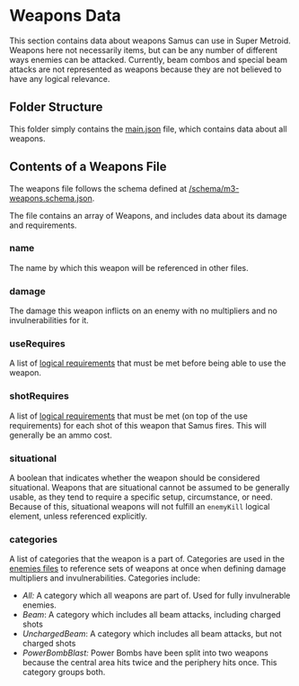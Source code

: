 # Weapons Data
This section contains data about weapons Samus can use in Super Metroid.
Weapons here not necessarily items, but can be any number of different ways enemies can be attacked.
Currently, beam combos and special beam attacks are not represented as weapons because they are not believed to have any logical relevance.

## Folder Structure
This folder simply contains the [main.json](main.json) file, which contains data about all weapons.

## Contents of a Weapons File
The weapons file follows the schema defined at [/schema/m3-weapons.schema.json](../schema/m3-weapons.schema.json).

The file contains an array of Weapons, and includes data about its damage and requirements.

### name
The name by which this weapon will be referenced in other files.

### damage
The damage this weapon inflicts on an enemy with no multipliers and no invulnerabilities for it.

### useRequires
A list of [logical requirements](../logicalRequirements.md) that must be met before being able to use the weapon.

### shotRequires
A list of [logical requirements](../logicalRequirements.md) that must be met (on top of the use requirements) for each shot of this weapon that Samus fires. This will generally be an ammo cost.

### situational
A boolean that indicates whether the weapon should be considered situational. Weapons that are situational cannot be assumed to be generally usable, as they tend to require a specific setup, circumstance, or need. Because of this, situational weapons will not fulfill an `enemyKill` logical element, unless referenced explicitly.

### categories
A list of categories that the weapon is a part of. Categories are used in the [enemies files](../enemies/enemies-readme.md) to reference sets of weapons at once when defining damage multipliers and invulnerabilities. Categories include:
* _All:_ A category which all weapons are part of. Used for fully invulnerable enemies.
* _Beam_: A category which includes all beam attacks, including charged shots
* _UnchargedBeam_: A category which includes all beam attacks, but not charged shots
* _PowerBombBlast:_ Power Bombs have been split into two weapons because the central area hits twice and the periphery hits once. This category groups both.
